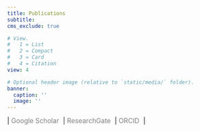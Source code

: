 ```yaml
---
title: Publications
subtitle:
cms_exclude: true

# View.
#   1 = List
#   2 = Compact
#   3 = Card
#   4 = Citation
view: 4

# Optional header image (relative to `static/media/` folder).
banner:
  caption: ''
  image: ''
---
```


<style>
  .icon-container {
    font-size: 1.1em;
  }
  .icon-container a {
    color: #808080;
    text-decoration: none;
    margin-right: 5px;
  }
  .icon-container .ai-google-scholar {
    color: #4081EC;
  }
  .icon-container .ai-researchgate {
    color: #01C6B5;
  }
  .icon-container .ai-orcid {
    color: #A1C837;
  }
</style>

<div class="icon-container">
  | <a href="https://scholar.google.com/citations?user=U4t214wAAAAJ&hl=en" target="_blank">
    <i class="ai ai-google-scholar"></i> Google Scholar
  </a> |
  <a href="https://www.researchgate.net/profile/Jiadong-Dan" target="_blank">
    <i class="ai ai-researchgate"></i> ResearchGate
  </a> |
  <a href="https://orcid.org/0000-0002-0225-5563" target="_blank">
    <i class="ai ai-orcid"></i> ORCID
  </a> |
</div>
<br />
